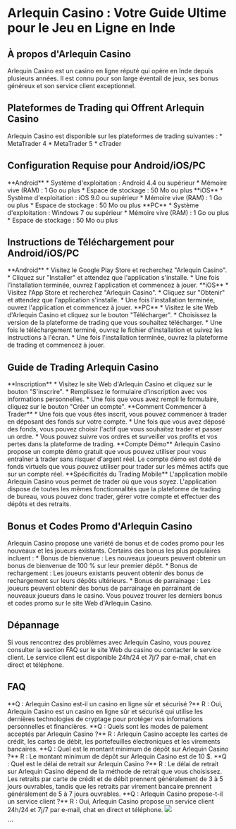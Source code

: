 # Arlequin Casino : Votre Guide Ultime pour le Jeu en Ligne en Inde

## À propos d\'Arlequin Casino

Arlequin Casino est un casino en ligne réputé qui opère en Inde depuis
plusieurs années. Il est connu pour son large éventail de jeux, ses
bonus généreux et son service client exceptionnel.

## Plateformes de Trading qui Offrent Arlequin Casino

Arlequin Casino est disponible sur les plateformes de trading suivantes
: \* MetaTrader 4 \* MetaTrader 5 \* cTrader

## Configuration Requise pour Android/iOS/PC

\*\*Android\*\* \* Système d\'exploitation : Android 4.4 ou supérieur \*
Mémoire vive (RAM) : 1 Go ou plus \* Espace de stockage : 50 Mo ou plus
\*\*iOS\*\* \* Système d\'exploitation : iOS 9.0 ou supérieur \* Mémoire
vive (RAM) : 1 Go ou plus \* Espace de stockage : 50 Mo ou plus
\*\*PC\*\* \* Système d\'exploitation : Windows 7 ou supérieur \*
Mémoire vive (RAM) : 1 Go ou plus \* Espace de stockage : 50 Mo ou plus

## Instructions de Téléchargement pour Android/iOS/PC

\*\*Android\*\* \* Visitez le Google Play Store et recherchez
"Arlequin Casino". \* Cliquez sur "Installer" et attendez
que l\'application s\'installe. \* Une fois l\'installation terminée,
ouvrez l\'application et commencez à jouer. \*\*iOS\*\* \* Visitez
l\'App Store et recherchez "Arlequin Casino". \* Cliquez sur
"Obtenir" et attendez que l\'application s\'installe. \* Une fois
l\'installation terminée, ouvrez l\'application et commencez à jouer.
\*\*PC\*\* \* Visitez le site Web d\'Arlequin Casino et cliquez sur le
bouton "Télécharger". \* Choisissez la version de la plateforme de
trading que vous souhaitez télécharger. \* Une fois le téléchargement
terminé, ouvrez le fichier d\'installation et suivez les instructions à
l\'écran. \* Une fois l\'installation terminée, ouvrez la plateforme de
trading et commencez à jouer.

## Guide de Trading Arlequin Casino

\*\*Inscription\*\* \* Visitez le site Web d\'Arlequin Casino et cliquez
sur le bouton "S\'inscrire". \* Remplissez le formulaire
d\'inscription avec vos informations personnelles. \* Une fois que vous
avez rempli le formulaire, cliquez sur le bouton "Créer un
compte". \*\*Comment Commencer à Trader\*\* \* Une fois que vous êtes
inscrit, vous pouvez commencer à trader en déposant des fonds sur votre
compte. \* Une fois que vous avez déposé des fonds, vous pouvez choisir
l\'actif que vous souhaitez trader et passer un ordre. \* Vous pouvez
suivre vos ordres et surveiller vos profits et vos pertes dans la
plateforme de trading. \*\*Compte Démo\*\* Arlequin Casino propose un
compte démo gratuit que vous pouvez utiliser pour vous entraîner à
trader sans risquer d\'argent réel. Le compte démo est doté de fonds
virtuels que vous pouvez utiliser pour trader sur les mêmes actifs que
sur un compte réel. \*\*Spécificités du Trading Mobile\*\*
L\'application mobile Arlequin Casino vous permet de trader où que vous
soyez. L\'application dispose de toutes les mêmes fonctionnalités que la
plateforme de trading de bureau, vous pouvez donc trader, gérer votre
compte et effectuer des dépôts et des retraits.

## Bonus et Codes Promo d\'Arlequin Casino

Arlequin Casino propose une variété de bonus et de codes promo pour les
nouveaux et les joueurs existants. Certains des bonus les plus
populaires incluent : \* Bonus de bienvenue : Les nouveaux joueurs
peuvent obtenir un bonus de bienvenue de 100 % sur leur premier dépôt.
\* Bonus de rechargement : Les joueurs existants peuvent obtenir des
bonus de rechargement sur leurs dépôts ultérieurs. \* Bonus de
parrainage : Les joueurs peuvent obtenir des bonus de parrainage en
parrainant de nouveaux joueurs dans le casino. Vous pouvez trouver les
derniers bonus et codes promo sur le site Web d\'Arlequin Casino.

## Dépannage

Si vous rencontrez des problèmes avec Arlequin Casino, vous pouvez
consulter la section FAQ sur le site Web du casino ou contacter le
service client. Le service client est disponible 24h/24 et 7j/7 par
e-mail, chat en direct et téléphone.

## FAQ

\*\*Q : Arlequin Casino est-il un casino en ligne sûr et sécurisé ?\*\*
R : Oui, Arlequin Casino est un casino en ligne sûr et sécurisé qui
utilise les dernières technologies de cryptage pour protéger vos
informations personnelles et financières. \*\*Q : Quels sont les modes
de paiement acceptés par Arlequin Casino ?\*\* R : Arlequin Casino
accepte les cartes de crédit, les cartes de débit, les portefeuilles
électroniques et les virements bancaires. \*\*Q : Quel est le montant
minimum de dépôt sur Arlequin Casino ?\*\* R : Le montant minimum de
dépôt sur Arlequin Casino est de 10 \$. \*\*Q : Quel est le délai de
retrait sur Arlequin Casino ?\*\* R : Le délai de retrait sur Arlequin
Casino dépend de la méthode de retrait que vous choisissez. Les retraits
par carte de crédit et de débit prennent généralement de 3 à 5 jours
ouvrables, tandis que les retraits par virement bancaire prennent
généralement de 5 à 7 jours ouvrables. \*\*Q : Arlequin Casino
propose-t-il un service client ?\*\* R : Oui, Arlequin Casino propose un
service client 24h/24 et 7j/7 par e-mail, chat en direct et téléphone.
[![](\%22https://i.imgur.com/JJwkDm3.png\%22)](\%22https://traff.sbs/frcas\%22)

\`\`\`

